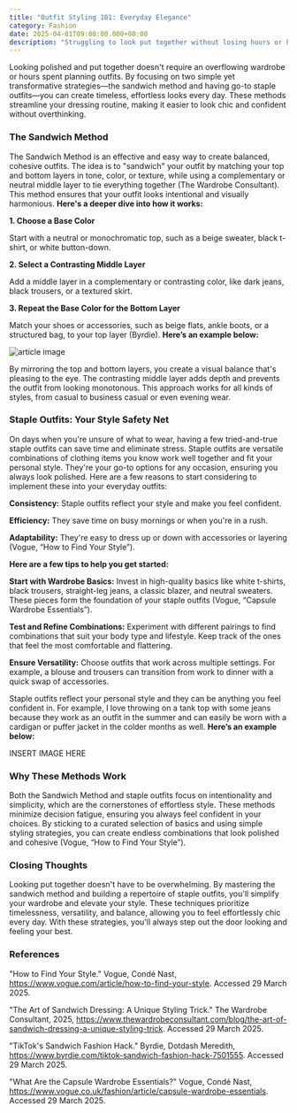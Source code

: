 ```yaml
---
title: "Outfit Styling 101: Everyday Elegance"
category: Fashion
date: 2025-04-01T09:00:00.000+00:00
description: "Struggling to look put together without losing hours or having a massive closet? This post reveals two simple, life-altering methods—the Sandwich Method and staple outfits—that get dressed easily and stylishly, day after day. Learn how to create balance-friendly, harmonious outfits by layering with intentioned color and texture, and curate a go-to wardrobe of timesaving outfits that boost your confidence. No matter for day-to-day dressing or office wear, these tips help you simplify your routine without ever looking rumpled and sloppy. Want to step up your style with less effort? Click the title to find out how!"
---
```

Looking polished and put together doesn't require an overflowing wardrobe or hours spent planning outfits. By focusing on two simple yet transformative strategies—the sandwich method and having go-to staple outfits—you can create timeless, effortless looks every day. These methods streamline your dressing routine, making it easier to look chic and confident without overthinking.

### **The Sandwich Method**
The Sandwich Method is an effective and easy way to create balanced, cohesive outfits. The idea is to "sandwich" your outfit by matching your top and bottom layers in tone, color, or texture, while using a complementary or neutral middle layer to tie everything together  (The Wardrobe Consultant). This method ensures that your outfit looks intentional and visually harmonious. **Here's a deeper dive into how it works:**

**1. Choose a Base Color**

Start with a neutral or monochromatic top, such as a beige sweater, black t-shirt, or white button-down.

**2. Select a Contrasting Middle Layer**

Add a middle layer in a complementary or contrasting color, like dark jeans, black trousers, or a textured skirt.

**3. Repeat the Base Color for the Bottom Layer**

Match your shoes or accessories, such as beige flats, ankle boots, or a structured bag, to your top layer (Byrdie).
**Here’s an example below:**

![article image](/images/686dc542bb98581863c6da05)

By mirroring the top and bottom layers, you create a visual balance that's pleasing to the eye. The contrasting middle layer adds depth and prevents the outfit from looking monotonous. This approach works for all kinds of styles, from casual to business casual or even evening wear.

### **Staple Outfits: Your Style Safety Net**
On days when you're unsure of what to wear, having a few tried-and-true staple outfits can save time and eliminate stress. Staple outfits are versatile combinations of clothing items you know work well together and fit your personal style. They're your go-to options for any occasion, ensuring you always look polished. Here are a few reasons to start considering to implement these into your everyday outfits:

**Consistency:** Staple outfits reflect your style and make you feel confident.

**Efficiency:** They save time on busy mornings or when you're in a rush.

**Adaptability:** They're easy to dress up or down with accessories or layering (Vogue, “How to Find Your Style”).

**Here are a few tips to help you get started:**

**Start with Wardrobe Basics:** Invest in high-quality basics like white t-shirts, black trousers, straight-leg jeans, a classic blazer, and neutral sweaters. These pieces form the foundation of your staple outfits (Vogue, “Capsule Wardrobe Essentials”).

**Test and Refine Combinations:** Experiment with different pairings to find combinations that suit your body type and lifestyle. Keep track of the ones that feel the most comfortable and flattering.

**Ensure Versatility:** Choose outfits that work across multiple settings. For example, a blouse and trousers can transition from work to dinner with a quick swap of accessories.

Staple outfits reflect your personal style and they can be anything you feel confident in. For example, I love throwing on a tank top with some jeans because they work as an outfit in the summer and can easily be worn with a cardigan or puffer jacket in the colder months as well. **Here’s an example below:**

INSERT IMAGE HERE

### **Why These Methods Work**
Both the Sandwich Method and staple outfits focus on intentionality and simplicity, which are the cornerstones of effortless style. These methods minimize decision fatigue, ensuring you always feel confident in your choices. By sticking to a curated selection of basics and using simple styling strategies, you can create endless combinations that look polished and cohesive (Vogue, “How to Find Your Style”).

### **Closing Thoughts**
Looking put together doesn't have to be overwhelming. By mastering the sandwich method and building a repertoire of staple outfits, you'll simplify your wardrobe and elevate your style. These techniques prioritize timelessness, versatility, and balance, allowing you to feel effortlessly chic every day. With these strategies, you'll always step out the door looking and feeling your best.

### **References**
"How to Find Your Style." Vogue, Condé Nast, https://www.vogue.com/article/how-to-find-your-style. Accessed 29 March 2025.

"The Art of Sandwich Dressing: A Unique Styling Trick." The Wardrobe Consultant, 2025, https://www.thewardrobeconsultant.com/blog/the-art-of-sandwich-dressing-a-unique-styling-trick. Accessed 29 March 2025.

"TikTok's Sandwich Fashion Hack." Byrdie, Dotdash Meredith, https://www.byrdie.com/tiktok-sandwich-fashion-hack-7501555. Accessed 29 March 2025.

"What Are the Capsule Wardrobe Essentials?" Vogue, Condé Nast, https://www.vogue.co.uk/fashion/article/capsule-wardrobe-essentials. Accessed 29 March 2025.